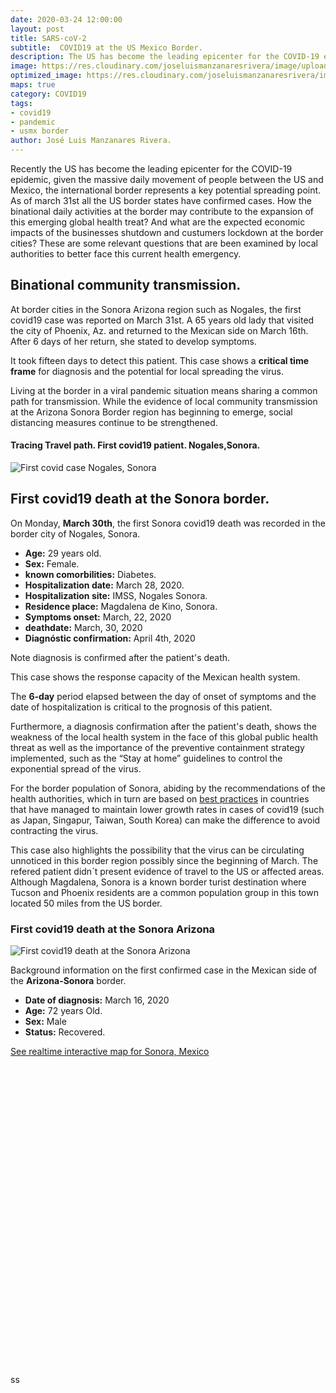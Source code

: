 ```yaml
---
date: 2020-03-24 12:00:00
layout: post
title: SARS-coV-2
subtitle:  COVID19 at the US Mexico Border.
description: The US has become the leading epicenter for the COVID-19 epidemic, given the massive daily movement of people between the US and Mexico, the international border represents a key potential spreading point. As of march 31st all the US border states have confirmed cases. How the binational daily activities at the border may contribute to the expansion of this emerging global health treat?  And what are the expected economic impacts of the business shutdown at the border cities? Are some relevant questions that are been examined to better face this current health emergency.
image: https://res.cloudinary.com/joseluismanzanaresrivera/image/upload/v1585712322/james-yarema-DAur7MQDlCU-unsplash_hidpiw.jpg
optimized_image: https://res.cloudinary.com/joseluismanzanaresrivera/image/upload/v1585712322/james-yarema-DAur7MQDlCU-unsplash_hidpiw.jpg
maps: true 
category: COVID19
tags:
- covid19
- pandemic
- usmx border
author: José Luis Manzanares Rivera.
---
```

  
Recently the US has become the leading epicenter for the COVID-19 epidemic, given the massive daily movement of people between the US and Mexico, the international border represents a key potential spreading point. As of march 31st all the US border states have confirmed cases. 
How the binational daily activities at the border may contribute to the expansion of this emerging global health treat?  And what are the expected economic impacts of the businesses shutdown and custumers lockdown at the border cities? 
These are some relevant questions that are been examined by local authorities to better face this current health emergency.

## Binational community transmission.

At border cities in the Sonora Arizona region such as Nogales, the first covid19 case was reported on March 31st. A 65 years old lady that visited the city of Phoenix, Az. and returned to the Mexican side on March 16th. After 6 days of her return, she stated to develop symptoms.

It took fifteen days to detect this patient.  This case shows a **critical time frame** for diagnosis and the potential for local spreading the virus.

Living at the border in a viral pandemic situation means sharing a common path for transmission. While the evidence of local community transmission at the Arizona Sonora Border region has beginning to emerge, social distancing measures continue to be strengthened.


####  Tracing Travel path. First covid19 patient. Nogales,Sonora.

![First covid case Nogales, Sonora](https://res.cloudinary.com/joseluismanzanaresrivera/image/upload/v1585776022/nogales1_hazs05.jpg)




## First covid19 death at the Sonora border.


On Monday, **March 30th**, the first Sonora covid19 death was recorded in the border city of Nogales, Sonora.


+ **Age:** 29 years old.
+ **Sex:** Female.
+ **known comorbilities:** Diabetes.
+ **Hospitalization date:**  March 28, 2020.
+ **Hospitalization site:**  IMSS, Nogales Sonora.
+ **Residence place:** Magdalena de Kino, Sonora.
+ **Symptoms  onset:** March, 22, 2020
+ **deathdate:** March, 30, 2020  
+ **Diagnóstic confirmation:** April 4th,   2020

Note diagnosis is confirmed after the patient's death.

This case shows the response capacity of the Mexican health system.

The **6-day** period elapsed between the day of onset of symptoms and the date of hospitalization is critical to the prognosis of this patient.

Furthermore, a diagnosis confirmation after the patient's death, shows the weakness of the local health system in the face of this global public health threat as well as the importance of the preventive containment strategy implemented, such as the “Stay at home” guidelines to control the exponential spread of the virus.

For the border population of Sonora, abiding by the recommendations of the health authorities, which in turn are based on [best practices](https://www.abc.net.au/news/2020-03-26/coronavirus-covid19-global-spread-data-explained/12089028) in countries that have managed to maintain lower growth rates in cases of covid19 (such as Japan, Singapur, Taiwan,  South Korea) can make the difference to avoid contracting the virus. 

This case also highlights the possibility that the virus can be circulating unnoticed  in this  border region  possibly since the beginning  of March.  The refered patient didn´t  present evidence of travel to the US or affected areas.   Although Magdalena, Sonora is a known border turist destination where Tucson and Phoenix residents are a  common population group in this town located 50 miles from the US border. 


### First covid19 death at the Sonora Arizona
![First covid19 death at the Sonora Arizona](https://res.cloudinary.com/joseluismanzanaresrivera/image/upload/v1586061316/Covid_death_ufxh3r.jpg)


Background information on the first confirmed case in the Mexican side of the **Arizona-Sonora**  border.

+ **Date of diagnosis:** March 16, 2020
+ **Age:** 72 years Old.
+ **Sex:**  Male
+ **Status:** Recovered.
  
[See realtime interactive  map  for Sonora, Mexico](/assets/html/leafletmap.html)



<div id="htmlwidget-72a331c6d9af5706cb73" class="leaflet html-widget" style="width:672px;height:480px;">

</div>

<script type="application/json" data-for="htmlwidget-72a331c6d9af5706cb73">{"x":{"options":{"crs":{"crsClass":"L.CRS.EPSG3857","code":null,"proj4def":null,"projectedBounds":null,"options":{}}},"calls":[{"method":"addProviderTiles","args":["CartoDB.DarkMatterNoLabels",null,null,{"errorTileUrl":"","noWrap":false,"detectRetina":false}]},{"method":"addMarkers","args":[31.17,-110.56,null,null,null,{"interactive":true,"draggable":false,"keyboard":true,"title":"","alt":"","zIndexOffset":0,"opacity":1,"riseOnHover":false,"riseOffset":250},"Nogales,Sonora",null,null,null,null,{"interactive":false,"permanent":false,"direction":"auto","opacity":1,"offset":[0,0],"textsize":"10px","textOnly":false,"className":"","sticky":true},null]},{"method":"addAwesomeMarkers","args":[[33,41.1533,28.0339,42.5063,-11.2027,17.0608,-38.4161,40.0691,-35.4735,-33.8688,-12.4634,-28.0167,-34.9285,-41.4545,-37.8136,-31.9505,47.5162,40.1431,25.0343,26.0275,23.685,13.1939,53.7098,50.8333,9.3077,27.5142,-16.2902,43.9159,-14.235,4.5353,42.7339,12.2383,16.5388,11.55,3.848,53.9333,49.2827,37.6489,53.7609,46.5653,53.1355,44.682,51.2538,46.5107,52.9399,52.9399,6.6111,15.4542,-35.6751,31.8257,40.1824,30.0572,26.0789,37.8099,23.3417,23.8298,26.8154,19.1959,39.549,47.862,33.882,22.3,30.9756,27.6104,44.0935,32.9711,27.614,43.6661,41.2956,22.1667,37.2692,35.7452,35.1917,36.3427,31.202,37.5777,30.6171,39.3054,31.6927,41.1129,24.974,29.1832,4.5709,-4.0383,-4.0383,9.7489,7.54,45.1,0,22,35.1264,49.8175,61.8926,71.7069,56.2639,11.8251,18.7357,-1.8312,26,13.7942,1.5,15.1794,58.5953,-26.5225,9.145,-17.7134,64,3.9339,-17.6797,16.25,-12.8275,-20.9043,-21.1351,17.9,18.0708,14.6415,46.2276,-0.8037,13.4432,42.3154,51,7.9465,39.0742,15.7835,9.9456,5,18.9712,41.9029,15.2,47.1625,64.9631,21,-0.7893,32,33,53.1424,31,43,18.1096,36,31.24,48.0196,-0.0236,36,29.5,41.2044,56.8796,33.8547,6.4281,47.14,55.1694,49.8153,-18.7669,2.5,3.2028,35.9375,21.0079,-20.2,23.6345,47.4116,43.7333,46.8625,42.5,31.7917,-22.9576,28.1667,12.5186,12.1696,18.0425,52.1326,-40.9006,12.8654,17.6078,9.082,41.6086,60.472,21,30.3753,8.538,-6.315,-23.4425,-9.19,13,51.9194,39.3999,25.3548,45.9432,60,-1.9403,13.9094,12.9843,43.9424,24,14.4974,44.0165,-4.6796,1.2833,48.669,46.1512,5.1521,-30.5595,40,7,12.8628,3.9193,63,46.8182,23.7,-6.369,15,8.6195,10.6918,34,38.9637,1,48.3794,24,32.3078,19.3133,49.3723,36.1408,54.2361,16.7425,55.3781,-32.5228,37.0902,41.3775,6.4238,16,-15.4167,-20,0,15.415,12.1165,-18.665695,34.802075,-8.874217,13.1939,0,19.85627,26.3351,31.9522,11.8037,17.570692,17.357822,64.8255,64.2823,42.602636,21.9162,18.2206,18.4207,21.694,0,-22.3285,-3.3731,8.460555],[65,20.1683,1.6596,1.5218,17.8739,-61.7964,-63.6167,45.0382,149.0124,151.2093,130.8456,153.4,138.6007,145.9707,144.9631,115.8605,14.5501,47.5769,-77.3963,50.55,90.3563,-59.5432,27.9534,4,2.3158,90.4336,-63.5887,17.6791,-51.9253,114.7277,25.4858,-1.5616,-23.0418,104.9167,11.5021,-116.5765,-123.1207,-122.6655,-98.8139,-66.4619,-57.6604,-63.7443,-85.3232,-63.4168,-73.5491,-106.4509,20.9394,18.7322,-71.543,117.2264,116.4142,107.874,117.9874,101.0583,113.4244,108.7881,106.8748,109.7453,116.1306,127.7615,113.614,114.2,112.2707,111.7088,113.9448,119.455,115.7221,126.1923,122.6085,113.55,106.1655,95.9956,108.8701,118.1498,121.4491,112.2922,102.7103,117.323,88.0924,85.2401,101.487,120.0934,-74.2973,21.7587,21.7587,-83.7534,-5.5471,15.2,0,-80,33.4299,15.473,-6.9118,-42.6043,9.5018,42.5903,-70.1627,-78.1834,30,-88.8965,10,39.7823,25.0136,31.4659,40.4897,178.065,26,-53.1258,149.4068,-61.5833,45.1662,165.618,55.2471,-62.8333,-63.0501,-61.0242,2.2137,11.6094,-15.3101,43.3569,9,-1.0232,21.8243,-90.2308,-9.6966,-58.75,-72.2852,12.4534,-86.2419,19.5033,-19.0208,78,113.9213,53,44,-7.6921,35,12,-77.2975,138,36.51,66.9237,37.9062,128,47.75,74.7661,24.6032,35.8623,-9.4295,9.55,23.8813,6.1296,46.8691,112.5,73.2207,14.3754,10.9408,57.5,-102.5528,28.3699,7.4167,103.8467,19.3,-7.0926,18.4904,84.25,-70.0358,-68.99,-63.0548,5.2913,174.886,-85.2072,8.0817,8.6753,21.7453,8.4689,57,69.3451,-80.7821,143.9555,-58.4438,-75.0152,122,19.1451,-8.2245,51.1839,24.9668,90,29.8739,-60.9789,-61.2872,12.4578,45,-14.4524,21.0059,55.492,103.8333,19.699,14.9955,46.1996,22.9375,-4,81,30.2176,-56.0278,16,8.2275,121,34.8888,101,0.8248,-61.2225,9,35.2433,32,31.1656,54,-64.7505,-81.2546,-2.3644,-5.3536,-4.5481,-62.1874,-3.436,-55.7658,-95.7129,64.5853,-66.5897,108,28.2833,30,0,-61.371,-61.679,35.529562,38.996815,125.727539,-59.5432,0,102.495496,17.228331,35.2332,-15.1804,-3.996166,-62.782998,-124.8457,-135,20.902977,95.956,-63.0686,-64.64,-71.7979,0,24.6849,29.9189,-11.779889],{"icon":"ios-close","markerColor":["red","red","red","red","green","green","red","red","orange","red","green","red","red","orange","red","red","red","red","orange","red","orange","orange","orange","red","green","green","orange","red","red","orange","red","red","green","orange","red","red","red","green","orange","orange","red","orange","red","orange","red","red","green","green","red","red","red","red","red","orange","red","red","orange","orange","red","red","red","red","red","red","orange","red","red","orange","orange","orange","orange","green","red","red","red","orange","red","red","green","orange","red","red","red","green","orange","red","red","red","red","red","red","red","orange","green","red","orange","red","red","red","orange","green","green","red","green","orange","green","red","orange","orange","orange","orange","green","red","green","green","orange","red","green","green","orange","red","red","red","orange","orange","green","green","green","orange","red","red","red","red","red","red","red","red","red","orange","red","red","red","orange","red","red","orange","red","red","green","orange","red","red","orange","red","green","red","green","orange","red","red","orange","green","orange","red","green","green","orange","green","green","red","red","green","orange","red","red","red","red","red","red","green","orange","red","red","red","red","red","red","red","orange","green","green","red","red","red","red","green","red","red","red","green","red","red","orange","green","green","red","red","red","orange","red","orange","orange","red","red","orange","red","red","orange","orange","orange","orange","orange","green","red","red","red","red","orange","red","orange","green","green","green","green","green","green","green","green","green","green","green","orange","green","orange","green","green","green","orange","green","green","green","green","green","green","green","green"],"iconColor":"black","spin":false,"squareMarker":false,"iconRotate":0,"font":"monospace","prefix":"ion"},null,null,{"interactive":true,"draggable":false,"keyboard":true,"title":"","alt":"","zIndexOffset":0,"opacity":1,"riseOnHover":false,"riseOffset":250},null,null,null,null,["237","259","847","390","8","7","1054","571","84","2182","19","781","367","69","968","392","10711","359","21","569","54","34","163","13964","13","4","115","459","6836","131","422","282","6","109","233","754","1013","13","127","81","175","173","2392","21","4611","193","3","7","3031","990","580","579","345","138","1501","254","146","168","323","484","1276","765","67802","1018","111","646","937","98","140","41","75","18","255","774","516","137","552","176","1","76","182","1257","1065","19","109","375","190","963","712","212","320","3508","173","10","3107","33","1284","2748","779","32","15","15","779","9","29","5","1446","51","37","125","94","16","281","6","15","135","56989","18","4","117","77872","195","1415","39","30","19","16","6","172","525","1220","1998","1677","47593","728","3447","6092","110574","44","2178","278","380","81","9887","317","111","446","479","6","68","581","2319","57","2908","19","188","6","161","1215","423","55","14","123","654","14","5","55","11","16","13614","708","5","74","174","354","4863","210","2118","1181","1","69","1323","2311","2554","8251","835","2460","2777","82","13","1","236","1720","190","1060","10","1000","400","841","5","1380","104118","146","7","10","4947","17768","329","20","1771","36","90","423","15679","44","794","814","32","22","172","81","68","5","29474","338","213372","181","143","218","36","8","0","12","9","10","10","1","3","0","10","10","134","9","31","8","2","5","125","15","2","3","6","9","4","2","2"],{"interactive":false,"permanent":false,"direction":"auto","opacity":1,"offset":[0,0],"textsize":"10px","textOnly":false,"className":"","sticky":true},null]}],"limits":{"lat":[-41.4545,71.7069],"lng":[-135,178.065]},"setView":[[29.51,-111.21],4.6,[]]},"evals":[],"jsHooks":[]}</script>



ss